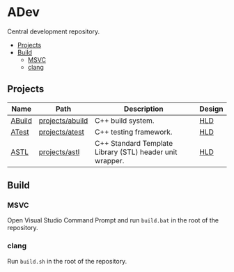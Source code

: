 # ADev

Central development repository.

-   [Projects](#projects)
-   [Build](#build)
    -   [MSVC](#msvc)
    -   [clang](#clang)

## Projects

| Name                                | Path                               | Description                                              | Design                                      |
| ----------------------------------- | ---------------------------------- | -------------------------------------------------------- | ------------------------------------------- |
| [ABuild](projects/abuild/README.md) | [projects/abuild](projects/abuild) | C++ build system.                                        | [HLD](projects/abuild/high_level_design.md) |
| [ATest](projects/atest/README.md)   | [projects/atest](projects/atest)   | C++ testing framework.                                   | [HLD](projects/atest/high_level_design.md)  |
| [ASTL](projects/astl/README.md)     | [projects/astl](projects/astl)     | C++ Standard Template Library (STL) header unit wrapper. | [HLD](projects/astl/high_level_design.md)   |

## Build

### MSVC

Open Visual Studio Command Prompt and run `build.bat` in the root of the repository.

### clang

Run `build.sh` in the root of the repository.
